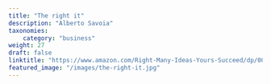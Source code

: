 ```yaml
---
title: "The right it"
description: "Alberto Savoia"
taxonomies:
    category: "business"
weight: 27
draft: false
linktitle: "https://www.amazon.com/Right-Many-Ideas-Yours-Succeed/dp/0062884654"
featured_image: "/images/the-right-it.jpg"
---
```


